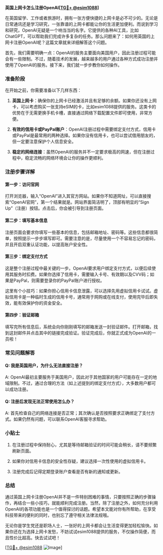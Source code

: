 **英国上网卡怎么注册OpenAI[[TG💪+ @esim1088](https://t.me/s/esim1088)]**

在英国留学、工作或者旅游时，拥有一张方便快捷的上网卡是必不可少的。无论是日常通讯还是学习研究，一张靠谱的上网卡都能让你的生活更加便利。而说到学习和研究，OpenAI无疑是一个响当当的名字。它提供的各种AI工具，比如ChatGPT，可以帮助我们完成许多复杂的任务。那么问题来了：如何用英国的上网卡注册OpenAI呢？这篇文章就来详细解答这个问题。

首先，我们需要明确一点：OpenAI的服务主要面向美国用户，因此注册过程可能会有一些限制。不过，随着技术的发展，越来越多的用户通过各种方式成功注册并使用了OpenAI的服务。接下来，我们就一步步教你如何操作。

### 准备阶段

在开始之前，你需要准备以下几样东西：

1. **英国上网卡**：确保你的上网卡已经激活并且有足够的余额。如果你还没有上网卡，可以考虑购买一张支持eSIM的卡，比如esim1088提供的服务。这类卡的优势在于无需更换手机卡槽，直接通过网络下载配置文件即可使用，非常方便。
   
2. **有效的信用卡或PayPal账户**：OpenAI注册过程中需要绑定支付方式，信用卡或PayPal是最常用的两种选择。如果你没有信用卡，也可以尝试借用朋友的，但一定要注意保护个人信息安全。

3. **稳定的网络连接**：虽然OpenAI的服务并不一定要求极高的网速，但在注册过程中，稳定流畅的网络环境会让你的操作更顺利。

### 注册步骤详解

#### 第一步：访问官网

打开浏览器，输入“OpenAI”进入其官方网站。如果你不知道网址，可以直接搜索“OpenAI官网”，第一个结果就是。网站界面简洁明了，顶部有明显的“Sign Up”（注册）按钮。点击后，你会被引导到注册页面。

#### 第二步：填写基本信息

注册页面会要求你填写一些基本的信息，包括邮箱地址、密码等。这些信息都很简单，按照提示一步步填写即可。需要注意的是，尽量使用一个不容易忘记的密码，并且开启双重认证功能，以提高账户安全性。

#### 第三步：绑定支付方式

这是整个注册过程中最关键的一步。OpenAI要求用户绑定支付方式，以便后续使用其服务时扣费。如果你选择了信用卡，需要输入卡号、有效期以及CVV码；如果是PayPal，则需要登录你的PayPal账户进行授权。

这里有个小技巧：如果你担心信用卡信息泄露，可以选择先用虚拟信用卡试试。虚拟信用卡是一种临时生成的信用卡号，通常用于网购或在线支付，使用完毕后即失效，能有效保护你的资金安全。

#### 第四步：验证邮箱

填写完所有信息后，系统会向你刚刚填写的邮箱发送一封验证邮件。打开邮箱，找到这封邮件并点击其中的链接完成验证。验证完成后，你就正式成为OpenAI的一员啦！

### 常见问题解答

#### Q: 我是英国用户，为什么无法直接注册？
A: OpenAI最初主要服务于美国用户，因此对于其他国家的用户可能存在一定的地域限制。不过，通过合理的方法（如上述提到的绑定支付方式），大多数用户都可以成功注册。

#### Q: 注册后发现无法正常使用怎么办？
A: 首先检查自己的网络连接是否正常；其次确认是否按照要求正确绑定了支付方式。如果仍然有问题，可以联系OpenAI客服寻求帮助。

### 小贴士

1. 在注册过程中保持耐心，尤其是等待邮箱验证的时间可能会稍长，请不要频繁刷新页面。
   
2. 如果你对信用卡信息的安全性存疑，建议选择一次性使用的虚拟信用卡。

3. 注册完成后记得定期登录账户查看是否有新的通知或更新。

### 总结

通过英国上网卡注册OpenAI并不是一件特别困难的事情，只要按照正确的步骤操作，再结合一些小技巧，就能顺利完成注册。当然，除了注册之外，如何充分利用OpenAI的各项功能也是一个值得探讨的话题。希望本文能对你有所帮助，在享受科技带来的便利的同时，也别忘了遵守相关法律法规哦。

无论你是学生党还是职场人士，一张好的上网卡都会让生活变得更加轻松愉快。如果你还在为选择上网卡发愁，不妨试试esim1088提供的服务，不仅操作简便，而且性价比超高。快去试试吧！

[[TG💪+ @esim1088](https://t.me/s/esim1088) ![Image](https://i.postimg.cc/4NQfJmqS/Snipaste-2025-05-13-00-14-12.png)]